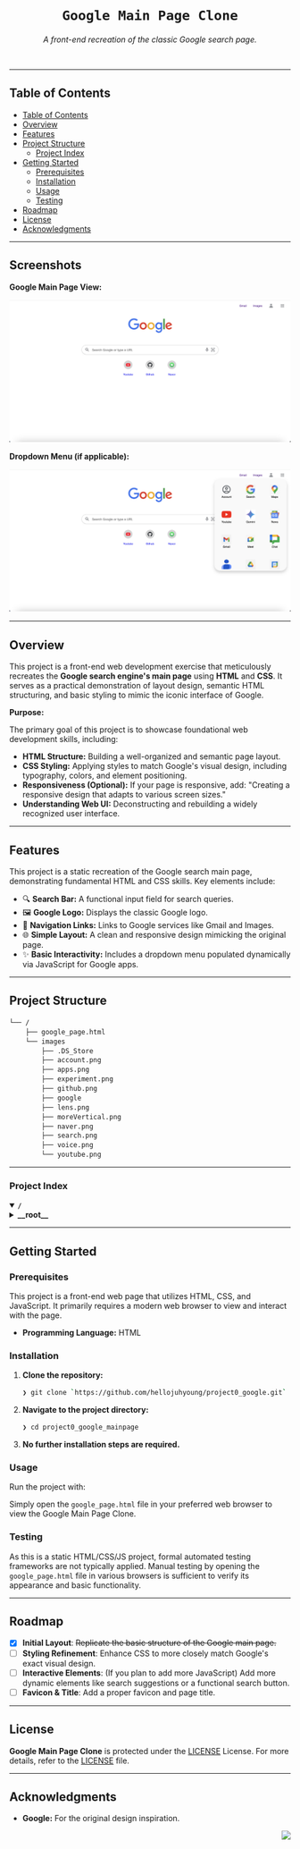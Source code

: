 <div id="top">

<!-- HEADER STYLE: CLASSIC -->
<div align="center">

# <code>Google Main Page Clone</code>

<em>A front-end recreation of the classic Google search page.</em>

</div>
<br>

---

## Table of Contents

- [Table of Contents](#table-of-contents)
- [Overview](#overview)
- [Features](#features)
- [Project Structure](#project-structure)
  - [Project Index](#project-index)
- [Getting Started](#getting-started)
  - [Prerequisites](#prerequisites)
  - [Installation](#installation)
  - [Usage](#usage)
  - [Testing](#testing)
- [Roadmap](#roadmap)
- [License](#license)
- [Acknowledgments](#acknowledgments)

---

## Screenshots

**Google Main Page View:**

![Google Main Page Screenshot](images/homepage-screenshot.png "A screenshot of the Google Main Page Clone.")

**Dropdown Menu (if applicable):**

![Dropdown Menu Screenshot](images/dropdown-menu.png "The Google apps dropdown menu in action.")

---

## Overview

This project is a front-end web development exercise that meticulously recreates the **Google search engine's main page** using **HTML** and **CSS**. It serves as a practical demonstration of layout design, semantic HTML structuring, and basic styling to mimic the iconic interface of Google.

**Purpose:**

The primary goal of this project is to showcase foundational web development skills, including:

- **HTML Structure:** Building a well-organized and semantic page layout.
- **CSS Styling:** Applying styles to match Google's visual design, including typography, colors, and element positioning.
- **Responsiveness (Optional):** If your page is responsive, add: "Creating a responsive design that adapts to various screen sizes."
- **Understanding Web UI:** Deconstructing and rebuilding a widely recognized user interface.

---

## Features

This project is a static recreation of the Google search main page, demonstrating fundamental HTML and CSS skills. Key elements include:

- 🔍 **Search Bar:** A functional input field for search queries.
- 🖼️ **Google Logo:** Displays the classic Google logo.
- 🔗 **Navigation Links:** Links to Google services like Gmail and Images.
- 🌐 **Simple Layout:** A clean and responsive design mimicking the original page.
- ✨ **Basic Interactivity:** Includes a dropdown menu populated dynamically via JavaScript for Google apps.

---

## Project Structure

```sh
└── /
    ├── google_page.html
    └── images
        ├── .DS_Store
        ├── account.png
        ├── apps.png
        ├── experiment.png
        ├── github.png
        ├── google
        ├── lens.png
        ├── moreVertical.png
        ├── naver.png
        ├── search.png
        ├── voice.png
        └── youtube.png
```

---

### Project Index

<details open>
	<summary><b><code>/</code></b></summary>
	<!-- __root__ Submodule -->
	<details>
		<summary><b>__root__</b></summary>
		<blockquote>
			<div class='directory-path' style='padding: 8px 0; color: #666;'>
				<code><b>⦿ __root__</b></code>
			<table style='width: 100%; border-collapse: collapse;'>
			<thead>
				<tr style='background-color: #f8f9fa;'>
					<th style='width: 30%; text-align: left; padding: 8px;'>File Name</th>
					<th style='text-align: left; padding: 8px;'>Summary</th>
				</tr>
			</thead>
				<tr style='border-bottom: 1px solid #eee;'>
					<td style='padding: 8px;'><b><a href='/google_page.html'>google_page.html</a></b></td>
					<td style='padding: 8px;'>- The <code>google_page.html</code> file renders a simplified Google homepage<br>- It displays a Google logo, search bar, and navigation links to Gmail and Images<br>- A dropdown menu, populated dynamically via JavaScript, provides access to various Google apps<br>- Additionally, the page features links to YouTube, GitHub, and Naver<br>- The HTML utilizes CSS for styling and JavaScript for interactive elements.</td>
				</tr>
			</table>
		</blockquote>
	</details>
</details>

---

## Getting Started

### Prerequisites

This project is a front-end web page that utilizes HTML, CSS, and JavaScript. It primarily requires a modern web browser to view and interact with the page.

- **Programming Language:** HTML

### Installation

1. **Clone the repository:**

   ```sh
   ❯ git clone `https://github.com/hellojuhyoung/project0_google.git`
   ```

2. **Navigate to the project directory:**

   ```sh
   ❯ cd project0_google_mainpage
   ```

3. **No further installation steps are required.**

### Usage

Run the project with:

Simply open the `google_page.html` file in your preferred web browser to view the Google Main Page Clone.

### Testing

As this is a static HTML/CSS/JS project, formal automated testing frameworks are not typically applied. Manual testing by opening the `google_page.html` file in various browsers is sufficient to verify its appearance and basic functionality.

---

## Roadmap

- [x] **Initial Layout**: <strike>Replicate the basic structure of the Google main page.</strike>
- [ ] **Styling Refinement**: Enhance CSS to more closely match Google's exact visual design.
- [ ] **Interactive Elements**: (If you plan to add more JavaScript) Add more dynamic elements like search suggestions or a functional search button.
- [ ] **Favicon & Title**: Add a proper favicon and page title.

---

## License

**Google Main Page Clone** is protected under the [LICENSE](https://choosealicense.com/licenses) License. For more details, refer to the [LICENSE](https://choosealicense.com/licenses/) file.

---

## Acknowledgments

- **Google:** For the original design inspiration.

<div align="right">

[![][back-to-top]](#top)

</div>

[back-to-top]: https://img.shields.io/badge/-BACK_TO_TOP-151515?style=flat-square

